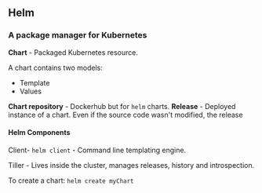 ## Helm
### A package manager for Kubernetes

**Chart** - Packaged Kubernetes resource.

A chart contains two models:
* Template
* Values

**Chart repository** - Dockerhub but for `helm` charts.
**Release** - Deployed instance of a chart. Even if the source code wasn't modified, the release

#### Helm Components

Client- `helm client`  - Command line templating engine.

Tiller - Lives inside the cluster, manages releases, history and introspection.

To create a chart:
`helm create myChart`
